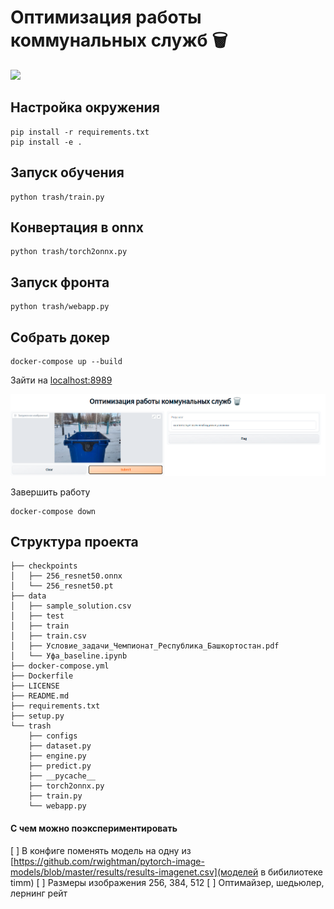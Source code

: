# Оптимизация работы коммунальных служб 🗑️

![](https://us.glasdon.com/images/products/400/glasdon-jubilee-80g-trash-can-3543-silver.jpg)

## Настройка окружения
```
pip install -r requirements.txt
pip install -e .
```
## Запуск обучения
```
python trash/train.py
```

## Конвертация в onnx
```
python trash/torch2onnx.py
```

## Запуск фронта
```
python trash/webapp.py
```

## Собрать докер
```
docker-compose up --build
```
Зайти на [localhost:8989](http://localhost:8989)

![](images/demo.png)

Завершить работу
```
docker-compose down
```

## Структура проекта
```
├── checkpoints
│   ├── 256_resnet50.onnx
│   └── 256_resnet50.pt
├── data
│   ├── sample_solution.csv
│   ├── test
│   ├── train
│   ├── train.csv
│   ├── Условие_задачи_Чемпионат_Республика_Башкортостан.pdf
│   └── Уфа_baseline.ipynb
├── docker-compose.yml
├── Dockerfile
├── LICENSE
├── README.md
├── requirements.txt
├── setup.py
└── trash
    ├── configs
    ├── dataset.py
    ├── engine.py
    ├── predict.py
    ├── __pycache__
    ├── torch2onnx.py
    ├── train.py
    └── webapp.py
```

#### С чем можно поэкспериментировать

[ ] В конфиге поменять модель на одну из [https://github.com/rwightman/pytorch-image-models/blob/master/results/results-imagenet.csv](моделей в бибилиотеке timm)
[ ] Размеры изображения 256, 384, 512
[ ] Оптимайзер, шедьюлер, лернинг рейт